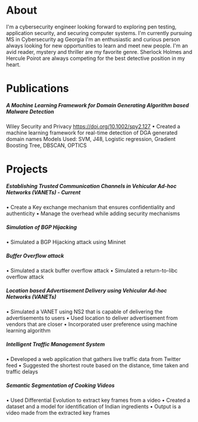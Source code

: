 # About

I'm a cybersecurity engineer looking forward to exploring pen testing, application security, and securing computer systems. I'm currently pursuing MS in Cybersecurity ag Georgia  I'm an enthusiastic and curious person always looking for new opportunities to learn and meet new people. I'm an avid reader, mystery and thriller are my favorite genre. Sherlock Holmes and Hercule Poirot are always competing for the best detective position in my heart.

# Publications

##### A Machine Learning Framework for Domain Generating Algorithm based Malware Detection
Wiley Security and Privacy
https://doi.org/10.1002/spy2.127
• Created a machine learning framework for real-time detection of DGA generated domain names
Models Used: SVM, J48, Logistic regression, Gradient Boosting Tree, DBSCAN, OPTICS

# Projects

##### Establishing Trusted Communication Channels in Vehicular Ad-hoc Networks (VANETs) - Current
• Create a Key exchange mechanism that ensures confidentiality and authenticity
• Manage the overhead while adding security mechanisms 

##### Simulation of BGP Hijacking
• Simulated a BGP Hijacking attack using Mininet

##### Buffer Overflow attack
• Simulated a stack buffer overflow attack
• Simulated a return-to-libc overflow attack

##### Location based Advertisement Delivery using Vehicular Ad-hoc Networks (VANETs)
• Simulated a VANET using NS2 that is capable of delivering the advertisements to users 
• Used location to deliver advertisement from vendors that are closer
• Incorporated user preference using machine learning algorithm

##### Intelligent Traffic Management System 
• Developed a web application that gathers live traffic data from Twitter feed
• Suggested the shortest route based on the distance, time taken and traffic delays

##### Semantic Segmentation of Cooking Videos
• Used Differential Evolution to extract key frames from a video
• Created a dataset and a model for identification of Indian ingredients 
• Output is a video made from the extracted key frames
